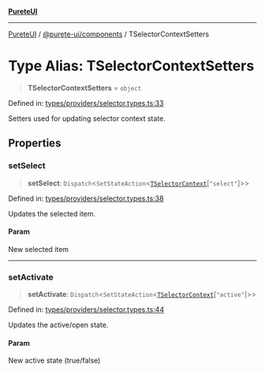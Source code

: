 [**PureteUI**](../../../README.md)

***

[PureteUI](../../../packages.md) / [@purete-ui/components](../README.md) / TSelectorContextSetters

# Type Alias: TSelectorContextSetters

> **TSelectorContextSetters** = `object`

Defined in: [types/providers/selector.types.ts:33](https://github.com/zerok-cell/PureteUI/blob/main/libs/components/src/types/providers/selector.types.ts#L33)

Setters used for updating selector context state.

## Properties

### setSelect

> **setSelect**: `Dispatch`\<`SetStateAction`\<[`TSelectorContext`](TSelectorContext.md)\[`"select"`\]\>\>

Defined in: [types/providers/selector.types.ts:38](https://github.com/zerok-cell/PureteUI/blob/main/libs/components/src/types/providers/selector.types.ts#L38)

Updates the selected item.

#### Param

New selected item

***

### setActivate

> **setActivate**: `Dispatch`\<`SetStateAction`\<[`TSelectorContext`](TSelectorContext.md)\[`"active"`\]\>\>

Defined in: [types/providers/selector.types.ts:44](https://github.com/zerok-cell/PureteUI/blob/main/libs/components/src/types/providers/selector.types.ts#L44)

Updates the active/open state.

#### Param

New active state (true/false)
